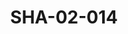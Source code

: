 ---
pid: SHA-02-014
title: SHA-02-014
language: en
original_label: 
rights: Sharhabil Ahmed
location_of_original: Sharhabil Ahmed
photographer_or_studio: 
scanned_from: photograph 12.2 by 16.4
_date: '1962'
location: Ethiopia, Addis Ababa
description: Ahmed Daoud and Hassan Saroji performing Ager Fakkir theater
additional_notes: 
permission_display: 'yes'
on_server: 'no'
on_website: 'no'
permalink: /photopages/en/SHA-02-014.html
layout: photo-page
---